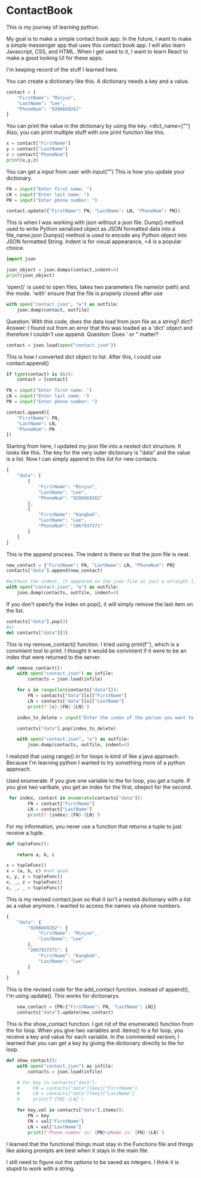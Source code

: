 # ContactBook

This is my journey of learning python.

My goal is to make a simple contact book app. In the future, I want to make a simple messenger app that uses this contact book app. I will also learn Javascript, CSS, and HTML. When I get used to it, I want to learn React to make a good looking UI for these apps.

I'm keeping record of the stuff I learned here.

You can create a dictionary like this. A dictionary needs a key and a value.

```python
contact = {
    "FirstName": "Minjun",
    "LastName": "Lee",
    "PhoneNum": "9206669262"
}
```

You can print the value in the dictionary by using the key. <dict_name>["<key>"]
Also, you can print multiple stuff with one print function like this.

```python
x = contact["FirstName"]
y = contact["LastName"]
z = contact["PhoneNum"]
print(x,y,z)
```

You can get a input from user with input("<prompt>")
This is how you update your dictionary.

```python
FN = input("Enter first name: ")
LN = input("Enter last name: ")
PN = input("Enter phone number: ")

contact.update({"FirstName": FN, "LastName": LN, "PhoneNum": PN})
```

This is when I was working with json without a json file.
Dump() method used to write Python serialized object as JSON formatted data into a file_name.json
Dumps() method is used to encode any Python object into JSON formatted String.
Indent is for visual appearance, =4 is a popular choice.

```python
import json

json_object = json.dumps(contact,indent=4)
print(json_object)
```

'open()' is used to open files, takes two parameters file name(or path) and the mode.
'with' ensure that the file is properly closed after use

```python
with open("contact.json", "w") as outfile:
    json.dump(contact, outfile)
```

Question: With this code, does the data load from json file as a string? dict?
Answer: I found out from an error that this was loaded as a 'dict' object and therefore I couldn't use append.
Question: Does ' or " matter?

```python
contact = json.load(open("contact.json"))
```

This is how I converted dict object to list. After this, I could use contact.append()

```python
if type(contact) is dict:
    contact = [contact]

FN = input("Enter first name: ")
LN = input("Enter last name: ")
PN = input("Enter phone number: ")

contact.append({
    "FirstName": FN,
    "LastName": LN,
    "PhoneNum": PN
})
```

Starting from here, I updated my json file into a nested dict structure. It looks like this. The key for the very outer dictionary is "data" and the value is a list. Now I can simply append to this list for new contacts.

```javascript
{
    "data": [
        {
            "FirstName": "Minjun",
            "LastName": "Lee",
            "PhoneNum": "9206669262"
        },
        {
            "FirstName": "Kangbok",
            "LastName": "Lee",
            "PhoneNum": "2067937371"
        }
    ]
}
```

This is the append process. The indent is there so that the json file is neat.

```python
new_contact = {"FirstName": FN, "LastName": LN, "PhoneNum": PN}
contacts["data"].append(new_contact)

#without the indent, it appeared on the json file as just a straight line of data.
with open("contact.json", "w") as outfile:
    json.dump(contacts, outfile, indent=4)
```

If you don't speicfy the index on pop(), it will simply remove the last item on the list.

```python
contacts["data"].pop(3)
#or
del contacts["data"][3]
```

This is my remove_contact() function. I tried using print(f''), which is a convinient tool to print.
I thought it would be convinient if it were to be an index that were returned to the server.

```python
def remove_contact():
    with open("contact.json") as infile:
        contacts = json.load(infile)

    for x in range(len(contacts["data"])):
        FN = contacts["data"][x]["FirstName"]
        LN = contacts["data"][x]["LastName"]
        print(f'{x}:{FN}-{LN}')

    index_to_delete = input("Enter the index of the person you want to delete: ")

    contacts["data"].pop(index_to_delete)

    with open("contact.json", "w") as outfile:
        json.dump(contacts, outfile, indent=4)
```

I realized that using range() in for loops is kind of like a java approach.
Because I'm learning python I wanted to try something more of a python approach.

Used enumerate. If you give one variable to the for loop, you get a tuple. If you give two varibale, you get an index for the first, obeject for the second.

```python
 for index, contact in enumerate(contacts["data"]):
        FN = contact["FirstName"]
        LN = contact["LastName"]
        print(f'{index}:{FN}-{LN}')
```

For my information, you never use a function that returns a tuple to just receive a tuple.

```python
def tupleFunc():

    return a, b, c

x = tupleFunc()
x = (a, b, c) #not good
x, y, z = tupleFunc()
x, _, z = tupleFunc()
x, _, _ = tupleFunc()
```

This is my revised contact.json so that it isn't a nested dictionary with a list as a value anymore. I wanted to access the names via phone numbers.

```javascript
{
    "data": {
        "9206669262": {
            "FirstName": "Minjun",
            "LastName": "Lee"
        },
        "2067937371": {
            "FirstName": "Kangbok",
            "LastName": "Lee"
        }
    }
}
```

This is the revised code for the add_contact function. instead of append(), I'm using update(). This works for dictionarys.

```python
    new_contact = {PN:{"FirstName": FN, "LastName": LN}}
    contacts["data"].update(new_contact)
```

This is the show_contact function. I got rid of the enumerate() function from the for loop. When you give two variables and <dictionary>.items() to a for loop, you receive a key and value for each variable. In the commented version, I learned that you can get a key by giving the dictionary directly to the for loop.

```python
def show_contact():
    with open("contact.json") as infile:
        contacts = json.load(infile)

    # for key in contacts["data"]:
    #     FN = contacts["data"][key]["FirstName"]
    #     LN = contacts["data"][key]["LastName"]
    #     print(f'{FN}-{LN}')

    for key,val in contacts["data"].items():
        PN = key
        FN = val["FirstName"]
        LN = val["LastName"]
        print(f'Phone number is: {PN}\nName is: {FN}-{LN}')
```

I learned that the functional things must stay in the Functions file and things like asking prompts are best when it stays in the main file.

I still need to figure out the options to be saved as integers. I think it is stupid to work with a string.
